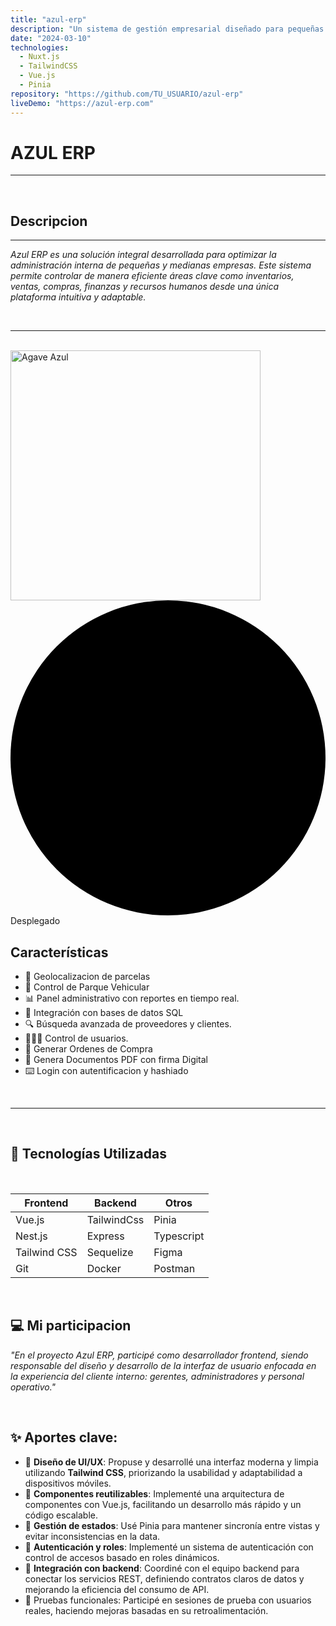 ```yaml
---
title: "azul-erp"
description: "Un sistema de gestión empresarial diseñado para pequeñas y medianas empresas."
date: "2024-03-10"
technologies:
  - Nuxt.js
  - TailwindCSS
  - Vue.js
  - Pinia
repository: "https://github.com/TU_USUARIO/azul-erp"
liveDemo: "https://azul-erp.com"
---
```



# **AZUL ERP**
---
<br>

## **Descripcion**
---
*Azul ERP es una solución integral desarrollada para optimizar la administración interna de pequeñas y medianas empresas. Este sistema permite controlar de manera eficiente áreas clave como inventarios, ventas, compras, finanzas y recursos humanos desde una única plataforma intuitiva y adaptable.*

<br>

---
<br>

  <img src="/agaveAzul.png" alt="Agave Azul" width="400">

   <span class="inline-flex items-center gap-x-1.5 rounded-md bg-green-100 px-2 py-1 text-xs font-medium text-green-700">
    <svg class="size-1.5 fill-green-500" viewBox="0 0 6 6"              aria-hidden="true">
      <circle cx="3" cy="3" r="3" />
    </svg>
    Desplegado
  </span>

  <br>

## **Características**
- 🌱 Geolocalizacion de parcelas
- 🚗 Control de Parque Vehicular
- 📊 Panel administrativo con reportes en tiempo real.
- 💾 Integración con bases de datos SQL
- 🔍 Búsqueda avanzada de proveedores y clientes.
- 🚶🏻‍♂️ Control de usuarios.
- 💸 Generar Ordenes de Compra
- 📄 Genera Documentos PDF con firma Digital
- ⌨️ Login con autentificacion y hashiado

<br>

 ---

 <br>

 ## 📌 Tecnologías Utilizadas

<br>

<table class="min-w-full divide-y divide-gray-300 text-sm text-left text-gray-800 border border-gray-200 rounded-md overflow-hidden">
  <thead class="bg-gray-100  ">
    <tr>
      <th class="px-4 py-3 font-semibold dark:text-gray-700">Frontend</th>
      <th class="px-4 py-3 font-semibold">Backend</th>
      <th class="px-4 py-3 font-semibold">Otros</th>
    </tr>
  </thead>
  <tbody class="divide-y divide-gray-200 dark:text-gray-200">
    <tr>
      <td class="px-4 py-2">Vue.js</td>
      <td class="px-4 py-2">TailwindCss</td>
      <td class="px-4 py-2">Pinia</td>
    </tr>
    <tr>
      <td class="px-4 py-2">Nest.js</td>
      <td class="px-4 py-2">Express</td>
      <td class="px-4 py-2">Typescript</td>
    </tr>
    <tr>
      <td class="px-4 py-2">Tailwind CSS</td>
      <td class="px-4 py-2">Sequelize</td>
      <td class="px-4 py-2">Figma</td>
    </tr>
    <tr>
      <td class="px-4 py-2">Git</td>
      <td class="px-4 py-2">Docker</td>
      <td class="px-4 py-2">Postman</td>
    </tr>
  </tbody>
</table>

<br>

 ## 💻 Mi participacion

*"En el proyecto Azul ERP, participé como desarrollador frontend, siendo responsable del diseño y desarrollo de la interfaz de usuario enfocada en la experiencia del cliente interno: gerentes, administradores y personal operativo."*


<br>

## ✨ **Aportes clave:**
- 🎨 **Diseño de UI/UX**: Propuse y desarrollé una interfaz moderna y limpia utilizando **Tailwind CSS**, priorizando la usabilidad y adaptabilidad a dispositivos móviles.
- 🧩 **Componentes reutilizables**: Implementé una arquitectura de componentes con Vue.js, facilitando un desarrollo más rápido y un código escalable.
- 🔁 **Gestión de estados**: Usé Pinia para mantener sincronía entre vistas y evitar inconsistencias en la data.
- 🔐 **Autenticación y roles**: Implementé un sistema de autenticación con control de accesos basado en roles dinámicos.
- 🔌 **Integración con backend**: Coordiné con el equipo backend para conectar los servicios REST, definiendo contratos claros de datos y mejorando la eficiencia del consumo de API.
- 🧪 Pruebas funcionales: Participé en sesiones de prueba con usuarios reales, haciendo mejoras basadas en su retroalimentación.